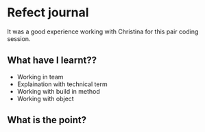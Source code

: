 # Refect journal

It was a good experience working with Christina for this pair coding session.

## What have I learnt??

- Working in team
- Explaination with technical term
- Working with build in method
- Working with object

## What is the point?

